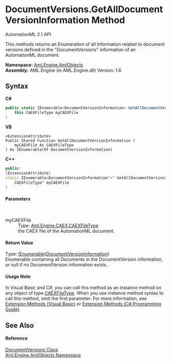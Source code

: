 # DocumentVersions.GetAllDocumentVersionInformation Method 
AutomationML 2.1 API 

This methods returns an Enumeration of all Information related to document versions defined in the "DocumentVersions" information of an AutomationML document.

**Namespace:**&nbsp;<a href="N_Aml_Engine_AmlObjects">Aml.Engine.AmlObjects</a><br />**Assembly:**&nbsp;AML.Engine (in AML.Engine.dll) Version: 1.6

## Syntax

**C#**<br />
``` C#
public static IEnumerable<DocumentVersionInformation> GetAllDocumentVersionInformation(
	this CAEXFileType myCAEXFile
)
```

**VB**<br />
``` VB
<ExtensionAttribute>
Public Shared Function GetAllDocumentVersionInformation ( 
	myCAEXFile As CAEXFileType
) As IEnumerable(Of DocumentVersionInformation)
```

**C++**<br />
``` C++
public:
[ExtensionAttribute]
static IEnumerable<DocumentVersionInformation^>^ GetAllDocumentVersionInformation(
	CAEXFileType^ myCAEXFile
)
```


#### Parameters
&nbsp;<dl><dt>myCAEXFile</dt><dd>Type: <a href="T_Aml_Engine_CAEX_CAEXFileType">Aml.Engine.CAEX.CAEXFileType</a><br />the CAEX file of the AutomationML document.</dd></dl>

#### Return Value
Type: <a href="https://docs.microsoft.com/dotnet/api/system.collections.generic.ienumerable-1" target="_parent" rel="noopener noreferrer">IEnumerable</a>(<a href="T_Aml_Engine_AmlObjects_DocumentVersionInformation">DocumentVersionInformation</a>)<br />Enumerable containing all Documents in the DocumentVersion information, or null if no DocumentVersion information exists.

#### Usage Note
In Visual Basic and C#, you can call this method as an instance method on any object of type <a href="T_Aml_Engine_CAEX_CAEXFileType">CAEXFileType</a>. When you use instance method syntax to call this method, omit the first parameter. For more information, see <a href="https://docs.microsoft.com/dotnet/visual-basic/programming-guide/language-features/procedures/extension-methods" target="_blank" rel="noopener noreferrer">Extension Methods (Visual Basic)</a> or <a href="https://docs.microsoft.com/dotnet/csharp/programming-guide/classes-and-structs/extension-methods" target="_blank" rel="noopener noreferrer">Extension Methods (C# Programming Guide)</a>.

## See Also


#### Reference
<a href="T_Aml_Engine_AmlObjects_DocumentVersions">DocumentVersions Class</a><br /><a href="N_Aml_Engine_AmlObjects">Aml.Engine.AmlObjects Namespace</a><br />